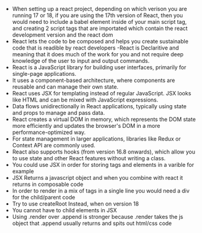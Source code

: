 - When setting up a react project, depending on which verison you are running 17 or 18, if you are using the 17th version of React, then you would need to include a babel element inside of your main script tag, and creating 2 script tags that are importated which contain the react development version and the react dom 
- React lets the code to be composed and helps you create sustainable code that is readible by react developers
-React is Declaritive and meaning that it does much of the work for you and not require deep knowledge of the user to input and output commands.
- React is a JavaScript library for building user interfaces, primarily for single-page applications.
- It uses a component-based architecture, where components are reusable and can manage their own state.
- React uses JSX for templating instead of regular JavaScript. JSX looks like HTML and can be mixed with JavaScript expressions.
- Data flows unidirectionally in React applications, typically using state and props to manage and pass data.
- React creates a virtual DOM in memory, which represents the DOM state more efficiently and updates the browser's DOM in a more performance-optimized way.
- For state management in larger applications, libraries like Redux or Context API are commonly used.
- React also supports hooks (from version 16.8 onwards), which allow you to use state and other React features without writing a class.
- You could use JSX in order for storing tags and elements in a varible for example
- JSX Returns a javascript object and when you combine with react it returns in composable code
- In order to render in a mix of tags in a single line you would need a div for the child/parent code
- Try to use createRoot Instead, when on version 18
- You cannot have to child elements in JSX
- Using .render over .append is stronger because .render takes the js object that .append usually returns and spits out html/css code 
